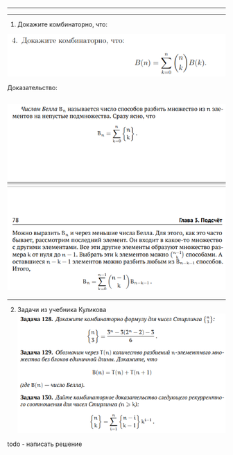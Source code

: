 
---------------------------------
---------------------------
1. Докажите комбинаторно, что:

![ДЗ 3](src/bell_task1.png)

 Доказательство:

![Куликов стр 78](src/bell_task1_ans.png)
-----------------------------
-----------------------------
2. Задачи из учебника Куликова
![Куликов стр 78](src/stirl_task1.png)

 todo - написать решение
